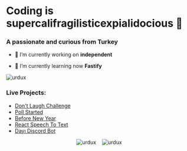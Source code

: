 ### <h1 align="start">Coding is supercalifragilisticexpialidocious 🤣</h1> 

### <h3 align="start">A passionate and curious from Turkey</h3>

- 🔭 I’m currently working on **independent**

- 🌱 I’m currently learning now **Fastify**

<p align="left"> <img src="https://komarev.com/ghpvc/?username=urdux&label=Profile%20views&color=0e75b6&style=flat" alt="urdux" /> </p>


<h3>Live Projects:</h3>

<ul>
<li>
<a href="https://do-not-laugh-challenge1.vercel.app/" target="_blank">Don't Laugh Challenge
</a>
</li>
<li>
<a href="https://poll-started.herokuapp.com/" target="_blank">Poll Started
</a>
</li>
<li>
<a href="https://before-new-year.vercel.app/" target="_blank">Before New Year
</a>
</li>
<li>
<a href="https://react-speech-to-text-neon.vercel.app/" target="_blank">React Speech To Text</a>
</li>
<li>
<a href="https://dayi.vercel.app/" target="_blank">Dayı Discord Bot</a>
</li>
</ul>


<div style="display:flex;column-gap:1rem;align-items:center;justify-content:center;">
<img src="https://github-readme-stats.vercel.app/api/top-langs?username=urdux&show_icons=true&locale=en&layout=compact" alt="urdux" />
<img src="https://github-readme-stats.vercel.app/api?username=urdux&show_icons=true&locale=en" alt="urdux" />
</div>



